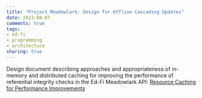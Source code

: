 ```yaml
---
title: "Project Meadowlark: Design for Offline Cascading Updates"
date: 2023-08-07
comments: true
tags:
- ed-fi
- programming
- architecture
sharing: true
---
```


Design document describing approaches and appropriateness of in-memory and
distributed caching for improving the performance of referential integrity
checks in the Ed-Fi Meadowlark API: [Resource Caching for Performance
Improvements](https://github.com/Ed-Fi-Exchange-OSS/Meadowlark/blob/main/docs/design/caching/README.md)
